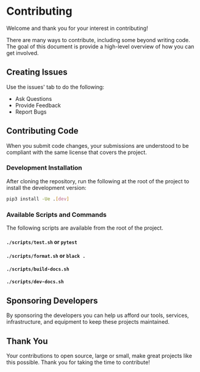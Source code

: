 # Contributing

Welcome and thank you for your interest in contributing!

There are many ways to contribute, including some beyond writing code. The goal
of this document is provide a high-level overview of how you can get involved.

## Creating Issues

Use the issues' tab to do the following:

- Ask Questions
- Provide Feedback
- Report Bugs

## Contributing Code

When you submit code changes, your submissions are understood to be compliant
with the same license that covers the project.

### Development Installation

After cloning the repository, run the following at the root of the project to
install the development version:

```bash
pip3 install -Ue .[dev]
```

### Available Scripts and Commands

The following scripts are available from the root of the project.

#### `./scripts/test.sh` or `pytest`

#### `./scripts/format.sh` or `black .`

#### `./scripts/build-docs.sh`

#### `./scripts/dev-docs.sh`

## Sponsoring Developers

By sponsoring the developers you can help us afford our tools, services,
infrastructure, and equipment to keep these projects maintained.

## Thank You

Your contributions to open source, large or small, make great projects like
this possible. Thank you for taking the time to contribute!
